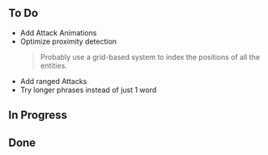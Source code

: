 ## To Do

- Add Attack Animations
- Optimize proximity detection
    > Probably use a grid-based system to index the positions of all the entities. 
- Add ranged Attacks
- Try longer phrases instead of just 1 word

## In Progress


## Done

